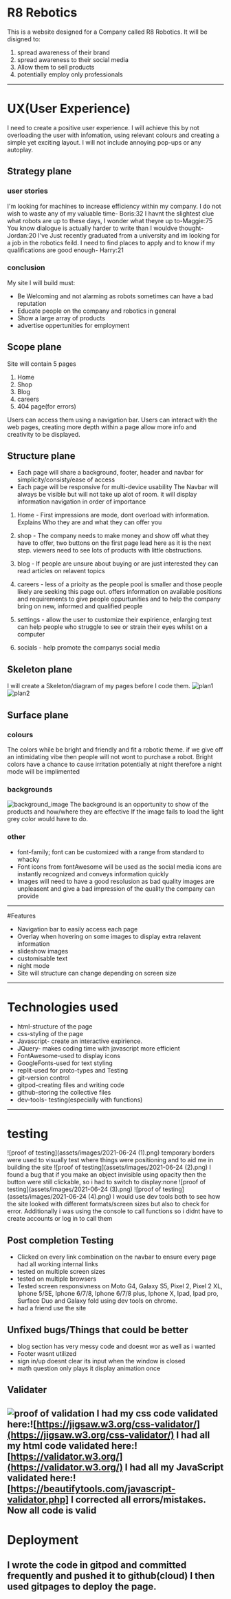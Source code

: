 # R8 Rebotics
This is a website designed for a Company called R8 Robotics. It will be disigned to:
1. spread awareness of their brand
2. spread awareness to their social media
3. Allow them to sell products
4. potentially employ only professionals
---
# UX(User Experience)
I need to create a positive user experience. I will achieve this by not overloading the user with infomation, using relevant colours and creating a simple yet exciting layout. I will not include annoying pop-ups or any autoplay.
## Strategy plane
### user stories
I'm looking for machines to increase efficiency within my company. I do not wish to waste any of my valuable time- Boris:32
I havnt the slightest clue what robots are up to these days, I wonder what theyre up to-Maggie:75
You know dialogue is actually harder to write than I wouldve thought-Jordan:20
I've Just recently graduated from a university and im looking for a job in the robotics feild. I need to find places to apply and to know if my qualifications are good enough- Harry:21
### conclusion
My site I will build must:
* Be Welcoming and not alarming as robots sometimes can have a bad reputation
* Educate people on the company and robotics in general
* Show a large array of products
* advertise oppertunities for employment
## Scope plane
Site will contain 5 pages
1. Home
2. Shop
3. Blog
4. careers
5. 404 page(for errors)

Users can access them using a navigation bar. Users can interact with the web pages, creating more depth within a page allow more info and creativity to be displayed.
## Structure plane
* Each page will share a background, footer, header and navbar for simplicity/consisty/ease of access
* Each page will be responsive for multi-device usability
The Navbar will always be visible but will not take up alot of room. it will display information navigation in order of importance
1. Home - First impressions are mode, dont overload with information. Explains Who they are and what they can offer you
2. shop - The company needs to make money and show off what they have to offer, two buttons on the first page lead here as it is the next step. viewers need to see lots of products with little obstructions.
3. blog - If people are unsure about buying or are just interested they can read articles on relavent topics
4. careers - less of a prioity as the people pool is smaller and those people likely are seeking this page out. offers information on available positions and requirements to give people oppurtunities and to help the company bring on new, informed and qualified people

1. settings - allow the user to customize their expirience, enlarging text can help people who struggle to see or strain their eyes whilst on a computer
2. socials - help promote the companys social media
## Skeleton plane
I will create a Skeleton/diagram of my pages before I code them.
![plan1](assets/images/zzz.jpg)
![plan2](assets/images/zzz2.jpg)
## Surface plane
### colours
The colors while be bright and friendly and fit a robotic theme. if we give off an intimidating vibe then people will not wont to purchase a robot. Bright colors have a chance to cause irritation potentially at night therefore a night mode will be implimented
### backgrounds
![background_image](assets/images/homeImageOne.jpg)
The background is an opportunity to show of the products and how/where they are effective
If the image fails to load the light grey color would have to do.
### other
* font-family; font can be customized with a range from standard to whacky
* Font icons from fontAwesome will be used as the social media icons are instantly recognized and conveys information quickly
* Images will need to have a good resolusion as bad quality images are unpleasent and give a bad impression of the quality the company can provide
---
#Features
* Navigation bar to easily access each page
* Overlay when hovering on some images to display extra relavent information
* slideshow images
* customisable text
* night mode
* Site will structure can change depending on screen size
---
# Technologies used
* html-structure of the page
* css-styling of the page
* Javascript- create an interactive expirience.
* JQuery- makes coding time with javascript more efficient
* FontAwesome-used to display icons
* GoogleFonts-used for text styling
* replit-used for proto-types and Testing
* git-version control
* gitpod-creating files and writing code
* github-storing the collective files
* dev-tools- testing(especially with functions)
---
# testing
![proof of testing](assets/images/2021-06-24 (1).png)
temporary borders were used to visually test where things were positioning and to aid me in building the site
![proof of testing](assets/images/2021-06-24 (2).png)
I found a bug that if you make an object invisible using opacity then the button were still clickable, so i had to switch to display:none
![proof of testing](assets/images/2021-06-24 (3).png)
![proof of testing](assets/images/2021-06-24 (4).png)
I would use dev tools both to see how the site looked with different formats/screen sizes but also to check for error. Additionally i was using the console to call functions so i didnt have to create accounts or log in to call them
## Post completion Testing
* Clicked on every link combination on the navbar to ensure every page had all working internal links
* tested on multiple screen sizes
* tested on multiple browsers
* Tested screen responsivness on Moto G4, Galaxy S5, Pixel 2, Pixel 2 XL, Iphone 5/SE, Iphone 6/7/8, Iphone 6/7/8 plus, Iphone X, Ipad, Ipad pro, Surface Duo and Galaxy fold using dev tools on chrome.
* had a friend use the site
## Unfixed bugs/Things that could be better
* blog section has very messy code and doesnt wor as well as i wanted
* Footer wasnt utilized
* sign in/up doesnt clear its input when the window is closed
* math question only plays it display animation once
## Validater
![proof of validation](assets/images/2021-06-24.png)
I had my css code validated here:![https://jigsaw.w3.org/css-validator/](https://jigsaw.w3.org/css-validator/)
I had all my html code validated here:![https://validator.w3.org/](https://validator.w3.org/)
I had all my JavaScript validated here:![https://beautifytools.com/javascript-validator.php]
I corrected all errors/mistakes. Now all code is valid
---
# Deployment
I wrote the code in gitpod and committed frequently and pushed it to github(cloud)
I then used gitpages to deploy the page.
---

